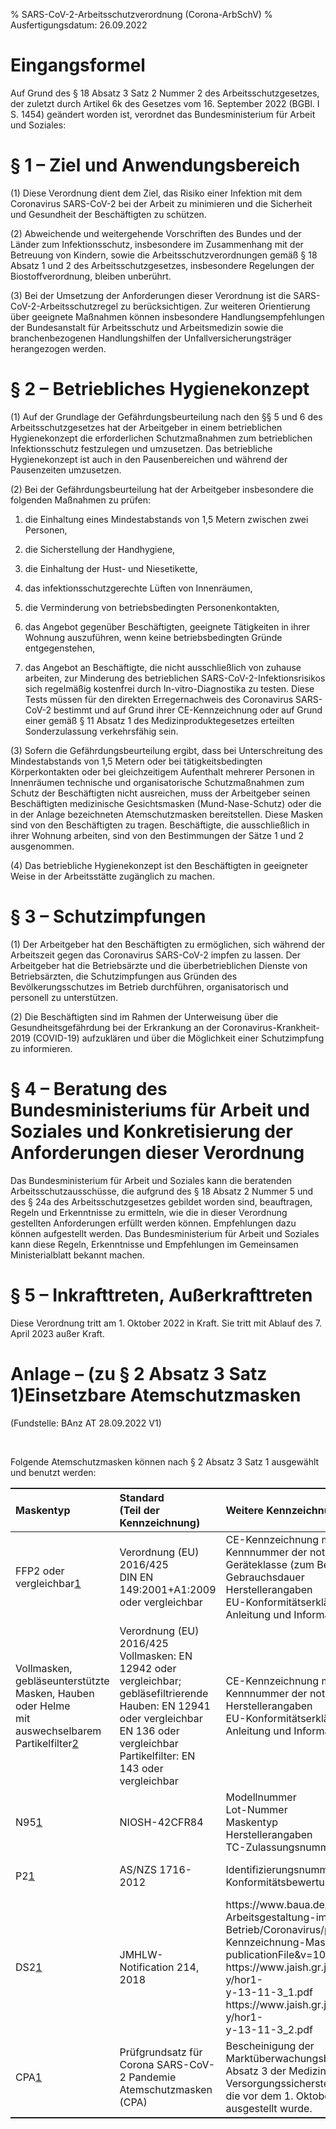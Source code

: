 % SARS-CoV-2-Arbeitsschutzverordnung  (Corona-ArbSchV)
% Ausfertigungsdatum: 26.09.2022
 
# Eingangsformel

Auf Grund des § 18 Absatz 3 Satz 2 Nummer 2 des Arbeitsschutzgesetzes, der zuletzt durch Artikel 6k des Gesetzes vom 16. September 2022 (BGBl. I S. 1454) geändert worden ist, verordnet das Bundesministerium für Arbeit und Soziales:

# § 1 – Ziel und Anwendungsbereich

(1) Diese Verordnung dient dem Ziel, das Risiko einer Infektion mit dem Coronavirus SARS-CoV-2 bei der Arbeit zu minimieren und die Sicherheit und Gesundheit der Beschäftigten zu schützen.

(2) Abweichende und weitergehende Vorschriften des Bundes und der Länder zum Infektionsschutz, insbesondere im Zusammenhang mit der Betreuung von Kindern, sowie die Arbeitsschutzverordnungen gemäß § 18 Absatz 1 und 2 des Arbeitsschutzgesetzes, insbesondere Regelungen der Biostoffverordnung, bleiben unberührt.

(3) Bei der Umsetzung der Anforderungen dieser Verordnung ist die SARS-CoV-2-Arbeitsschutzregel zu berücksichtigen. Zur weiteren Orientierung über geeignete Maßnahmen können insbesondere Handlungsempfehlungen der Bundesanstalt für Arbeitsschutz und Arbeitsmedizin sowie die branchenbezogenen Handlungshilfen der Unfallversicherungsträger herangezogen werden.

# § 2 – Betriebliches Hygienekonzept

(1) Auf der Grundlage der Gefährdungsbeurteilung nach den §§ 5 und 6 des Arbeitsschutzgesetzes hat der Arbeitgeber in einem betrieblichen Hygienekonzept die erforderlichen Schutzmaßnahmen zum betrieblichen Infektionsschutz festzulegen und umzusetzen. Das betriebliche Hygienekonzept ist auch in den Pausenbereichen und während der Pausenzeiten umzusetzen.

(2) Bei der Gefährdungsbeurteilung hat der Arbeitgeber insbesondere die folgenden Maßnahmen zu prüfen:

1. die Einhaltung eines Mindestabstands von 1,5 Metern zwischen zwei Personen,

2. die Sicherstellung der Handhygiene,

3. die Einhaltung der Hust- und Niesetikette,

4. das infektionsschutzgerechte Lüften von Innenräumen,

5. die Verminderung von betriebsbedingten Personenkontakten,

6. das Angebot gegenüber Beschäftigten, geeignete Tätigkeiten in ihrer Wohnung auszuführen, wenn keine betriebsbedingten Gründe entgegenstehen,

7. das Angebot an Beschäftigte, die nicht ausschließlich von zuhause arbeiten, zur Minderung des betrieblichen SARS-CoV-2-Infektionsrisikos sich regelmäßig kostenfrei durch In-vitro-Diagnostika zu testen. Diese Tests müssen für den direkten Erregernachweis des Coronavirus SARS-CoV-2 bestimmt und auf Grund ihrer CE-Kennzeichnung oder auf Grund einer gemäß § 11 Absatz 1 des Medizinproduktegesetzes erteilten Sonderzulassung verkehrsfähig sein.

(3) Sofern die Gefährdungsbeurteilung ergibt, dass bei Unterschreitung des Mindestabstands von 1,5 Metern oder bei tätigkeitsbedingten Körperkontakten oder bei gleichzeitigem Aufenthalt mehrerer Personen in Innenräumen technische und organisatorische Schutzmaßnahmen zum Schutz der Beschäftigten nicht ausreichen, muss der Arbeitgeber seinen Beschäftigten medizinische Gesichtsmasken (Mund-Nase-Schutz) oder die in der Anlage bezeichneten Atemschutzmasken bereitstellen. Diese Masken sind von den Beschäftigten zu tragen. Beschäftigte, die ausschließlich in ihrer Wohnung arbeiten, sind von den Bestimmungen der Sätze 1 und 2 ausgenommen.

(4) Das betriebliche Hygienekonzept ist den Beschäftigten in geeigneter Weise in der Arbeitsstätte zugänglich zu machen.

# § 3 – Schutzimpfungen

(1) Der Arbeitgeber hat den Beschäftigten zu ermöglichen, sich während der Arbeitszeit gegen das Coronavirus SARS-CoV-2 impfen zu lassen. Der Arbeitgeber hat die Betriebsärzte und die überbetrieblichen Dienste von Betriebsärzten, die Schutzimpfungen aus Gründen des Bevölkerungsschutzes im Betrieb durchführen, organisatorisch und personell zu unterstützen.

(2) Die Beschäftigten sind im Rahmen der Unterweisung über die Gesundheitsgefährdung bei der Erkrankung an der Coronavirus-Krankheit-2019 (COVID-19) aufzuklären und über die Möglichkeit einer Schutzimpfung zu informieren.

# § 4 – Beratung des Bundesministeriums für Arbeit und Soziales und Konkretisierung der Anforderungen dieser Verordnung

Das Bundesministerium für Arbeit und Soziales kann die beratenden Arbeitsschutzausschüsse, die aufgrund des § 18 Absatz 2 Nummer 5 und des § 24a des Arbeitsschutzgesetzes gebildet worden sind, beauftragen, Regeln und Erkenntnisse zu ermitteln, wie die in dieser Verordnung gestellten Anforderungen erfüllt werden können. Empfehlungen dazu können aufgestellt werden. Das Bundesministerium für Arbeit und Soziales kann diese Regeln, Erkenntnisse und Empfehlungen im Gemeinsamen Ministerialblatt bekannt machen.

# § 5 – Inkrafttreten, Außerkrafttreten

Diese Verordnung tritt am 1. Oktober 2022 in Kraft. Sie tritt mit Ablauf des 7. April 2023 außer Kraft.

# Anlage – (zu § 2 Absatz 3 Satz 1)Einsetzbare Atemschutzmasken

(Fundstelle: BAnz AT 28.09.2022 V1)

 

Folgende Atemschutzmasken können nach § 2 Absatz 3 Satz 1 ausgewählt und benutzt werden:

<table width="100%" style="border-collapse: collapse;border-top: 0.5pt solid ; border-bottom: 0.5pt solid ; "><colgroup><col style="width: 21%" /><col style="width: 24%" /><col style="width: 41%" /><col style="width: 15%" /></colgroup><thead><tr class="header"><th style="text-align: left;">Maskentyp</th><th style="text-align: left;">Standard<br />
(Teil der Kennzeichnung)</th><th style="text-align: left;">Weitere Kennzeichnungsmerkmale</th><th style="text-align: left;">Zielländer</th></tr></thead><tbody><tr class="odd"><td style="text-align: left;">FFP2 oder<br />
vergleichbar<span id="FnR.FN1_823458"></span><a href="#FN1_823458" class="FnR">1</a></sup></td><td style="text-align: left;">Verordnung (EU) 2016/425<br />
DIN EN 149:2001+A1:2009 oder vergleichbar</td><td style="text-align: left;">CE-Kennzeichnung mit nachgestellter Kennnummer der notifizierten Stelle<br />
Geräteklasse (zum Beispiel FFP2)<br />
Gebrauchsdauer<br />
Herstellerangaben<br />
EU-Konformitätserklärung<br />
Anleitung und Information</td><td style="text-align: left;">EU</td></tr><tr class="even"><td style="text-align: left;">Vollmasken, gebläseunterstützte Masken, Hauben oder Helme<br />
mit auswechselbarem Partikelfilter<span id="FnR.FN2_823458"></span><a href="#FN2_823458" class="FnR">2</a></sup></td><td style="text-align: left;">Verordnung (EU) 2016/425<br />
Vollmasken: EN 12942 oder vergleichbar;<br />
gebläsefiltrierende Hauben: EN 12941 oder vergleichbar<br />
EN 136 oder vergleichbar<br />
Partikelfilter: EN 143 oder vergleichbar</td><td style="text-align: left;">CE-Kennzeichnung mit nachgestellter Kennnummer der notifizierten Stelle<br />
Herstellerangaben<br />
EU-Konformitätserklärung<br />
Anleitung und Information</td><td style="text-align: left;">EU</td></tr><tr class="odd"><td style="text-align: left;">N95<a href="#FN1_823458" class="FnR">1</a></sup></td><td style="text-align: left;">NIOSH-42CFR84</td><td style="text-align: left;">Modellnummer<br />
Lot-Nummer<br />
Maskentyp<br />
Herstellerangaben<br />
TC-Zulassungsnummer</td><td style="text-align: left;">USA und<br />
Kanada</td></tr><tr class="even"><td style="text-align: left;">P2<a href="#FN1_823458" class="FnR">1</a></sup></td><td style="text-align: left;">AS/NZS 1716-2012</td><td style="text-align: left;">Identifizierungsnummer oder Logo der Konformitätsbewertungsstellen</td><td style="text-align: left;">Australien und<br />
Neuseeland</td></tr><tr class="odd"><td style="text-align: left;">DS2<a href="#FN1_823458" class="FnR">1</a></sup></td><td style="text-align: left;">JMHLW-Notification 214, 2018</td><td style="text-align: left;">https://www.baua.de/DE/Themen/<br />
Arbeitsgestaltung-im-Betrieb/Coronavirus/pdf/<br />
Kennzeichnung-Masken.pdf?__blob=<br />
publicationFile&amp;v=10<br />
https://www.jaish.gr.jp/horei/hor1-y/hor1-<br />
y-13-11-3_1.pdf<br />
https://www.jaish.gr.jp/horei/hor1-y/hor1-<br />
y-13-11-3_2.pdf</td><td style="text-align: left;">Japan</td></tr><tr class="even"><td style="text-align: left;">CPA<a href="#FN1_823458" class="FnR">1</a></sup></td><td style="text-align: left;">Prüfgrundsatz für Corona SARS-CoV-2 Pandemie Atemschutzmasken (CPA)</td><td style="text-align: left;">Bescheinigung der Marktüberwachungsbehörde nach § 9 Absatz 3 der Medizinischer Bedarf Versorgungssicherstellungsverordnung, die vor dem 1. Oktober 2020 ausgestellt wurde.</td><td style="text-align: left;">Deutschland</td></tr></tbody></table>

